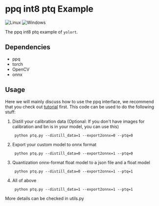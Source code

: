 # ppq int8 ptq Example

![Linux](https://img.shields.io/badge/Linux-FCC624?style=for-the-badge&logo=linux&logoColor=black) ![Windows](https://img.shields.io/badge/Windows-0078D6?style=for-the-badge&logo=windows&logoColor=white)

The ppq int8 ptq example of `yolort`.

## Dependencies

- ppq
- torch
- OpenCV
- onnx

## Usage

Here we will mainly discuss how to use the ppq interface, we recommend that you check out  [tutorial](https://github.com/openppl-public/ppq/tree/master/ppq/samples) first. This code can be used to do the following stuff:

1. Distill your calibration data (Optional: If you don't have images for calibration and bn is in your model, you can use this)

   ```
    python ptq.py --distill_data=1 --export2onnx=0 --ptq=0
   ```

1. Export your custom model to onnx format

   ```
    python ptq.py --distill_data=0 --export2onnx=1 --ptq=0
   ```

1. Quantization onnx-format float model to a json file and a float model

   ```
    python ptq.py --distill_data=0 --export2onnx=1 --ptq=1
   ```

1. All of above

   ```
    python ptq.py --distill_data=1 --export2onnx=1 --ptq=1
   ```

More details can be checked in utils.py
